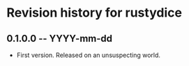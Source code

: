 # Revision history for rustydice

## 0.1.0.0  -- YYYY-mm-dd

* First version. Released on an unsuspecting world.
